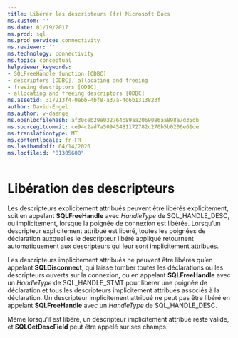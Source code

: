 ```yaml
---
title: Libérer les descripteurs (fr) Microsoft Docs
ms.custom: ''
ms.date: 01/19/2017
ms.prod: sql
ms.prod_service: connectivity
ms.reviewer: ''
ms.technology: connectivity
ms.topic: conceptual
helpviewer_keywords:
- SQLFreeHandle function [ODBC]
- descriptors [ODBC], allocating and freeing
- freeing descriptors [ODBC]
- allocating and freeing descriptors [ODBC]
ms.assetid: 317213f4-0ebb-4bf8-a37a-4d6b1313823f
author: David-Engel
ms.author: v-daenge
ms.openlocfilehash: af30ceb29e032764b89aa2069086aa898a7d35db
ms.sourcegitcommit: ce94c2ad7a50945481172782c270b5b0206e61de
ms.translationtype: MT
ms.contentlocale: fr-FR
ms.lasthandoff: 04/14/2020
ms.locfileid: "81305600"
---
```

# <a name="freeing-descriptors"></a>Libération des descripteurs
Les descripteurs explicitement attribués peuvent être libérés explicitement, soit en appelant **SQLFreeHandle** avec *HandleType* de SQL_HANDLE_DESC, ou implicitement, lorsque la poignée de connexion est libérée. Lorsqu’un descripteur explicitement attribué est libéré, toutes les poignées de déclaration auxquelles le descripteur libéré appliqué retournent automatiquement aux descripteurs qui leur sont implicitement attribués.  
  
 Les descripteurs implicitement attribués ne peuvent être libérés qu’en appelant **SQLDisconnect**, qui laisse tomber toutes les déclarations ou les descripteurs ouverts sur la connexion, ou en appelant **SQLFreeHandle** avec un *HandleType* de SQL_HANDLE_STMT pour libérer une poignée de déclaration et tous les descripteurs implicitement attribués associés à la déclaration. Un descripteur implicitement attribué ne peut pas être libéré en appelant **SQLFreeHandle** avec un *HandleType* de SQL_HANDLE_DESC.  
  
 Même lorsqu’il est libéré, un descripteur implicitement attribué reste valide, et **SQLGetDescField** peut être appelé sur ses champs.
